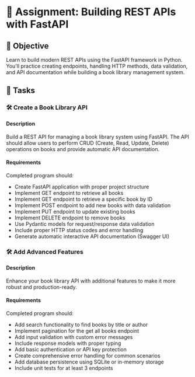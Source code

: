 # 📘 Assignment: Building REST APIs with FastAPI

## 🎯 Objective

Learn to build modern REST APIs using the FastAPI framework in Python. You'll practice creating endpoints, handling HTTP methods, data validation, and API documentation while building a book library management system.

## 📝 Tasks

### 🛠️ Create a Book Library API

#### Description
Build a REST API for managing a book library system using FastAPI. The API should allow users to perform CRUD (Create, Read, Update, Delete) operations on books and provide automatic API documentation.

#### Requirements
Completed program should:

- Create FastAPI application with proper project structure
- Implement GET endpoint to retrieve all books
- Implement GET endpoint to retrieve a specific book by ID
- Implement POST endpoint to add new books with data validation
- Implement PUT endpoint to update existing books
- Implement DELETE endpoint to remove books
- Use Pydantic models for request/response data validation
- Include proper HTTP status codes and error handling
- Generate automatic interactive API documentation (Swagger UI)

### 🛠️ Add Advanced Features

#### Description
Enhance your book library API with additional features to make it more robust and production-ready.

#### Requirements
Completed program should:

- Add search functionality to find books by title or author
- Implement pagination for the get all books endpoint
- Add input validation with custom error messages
- Include response models with proper typing
- Add basic authentication or API key protection
- Create comprehensive error handling for common scenarios
- Add database persistence using SQLite or in-memory storage
- Include unit tests for at least 3 endpoints
